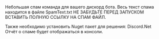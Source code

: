 Небольшая спам команда для вашего дискорд бота.
Весь текст спама находится в файле SpamText.txt
 НЕ ЗАБУДЬТЕ ПЕРЕД ЗАПУСКОМ ВСТАВИТЬ ПОЛНУЮ ССЫЛКУ НА СПАМ ФАЙЛ.

 Также необходимо установить Nuget пакет для решения: Discord.Net
 Отчёт о спаме будет отображаться в консоли.